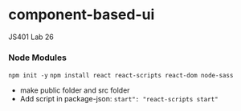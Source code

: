 # component-based-ui
JS401 Lab 26

### Node Modules

`npm init -y`
`npm install react react-scripts react-dom node-sass`
- make public folder and src folder
- Add script in package-json: `start": "react-scripts start"`
